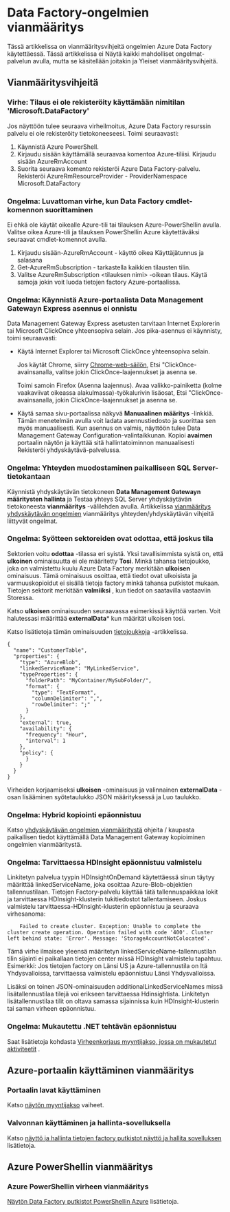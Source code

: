 <properties 
    pageTitle="Azure Data Factory-ongelmien vianmääritys" 
    description="Lue, miten käyttämällä Azure Data Factory ongelmien vianmääritystä." 
    services="data-factory" 
    documentationCenter="" 
    authors="spelluru" 
    manager="jhubbard" 
    editor="monicar"/>

<tags 
    ms.service="data-factory" 
    ms.workload="data-services" 
    ms.tgt_pltfrm="na" 
    ms.devlang="na" 
    ms.topic="article" 
    ms.date="08/31/2016" 
    ms.author="spelluru"/>

# <a name="troubleshoot-data-factory-issues"></a>Data Factory-ongelmien vianmääritys
Tässä artikkelissa on vianmääritysvihjeitä ongelmien Azure Data Factory käytettäessä. Tässä artikkelissa ei Näytä kaikki mahdolliset ongelmat-palvelun avulla, mutta se käsitellään joitakin ja Yleiset vianmääritysvihjeitä.   

## <a name="troubleshooting-tips"></a>Vianmääritysvihjeitä

### <a name="error-the-subscription-is-not-registered-to-use-namespace-microsoftdatafactory"></a>Virhe: Tilaus ei ole rekisteröity käyttämään nimitilan 'Microsoft.DataFactory'
Jos näyttöön tulee seuraava virheilmoitus, Azure Data Factory resurssin palvelu ei ole rekisteröity tietokoneeseesi. Toimi seuraavasti: 

1. Käynnistä Azure PowerShell. 
2. Kirjaudu sisään käyttämällä seuraavaa komentoa Azure-tiliisi.
        Kirjaudu sisään AzureRmAccount 
3. Suorita seuraava komento rekisteröi Azure Data Factory-palvelu.
        Rekisteröi AzureRmResourceProvider - ProviderNamespace Microsoft.DataFactory

### <a name="problem-unauthorized-error-when-running-a-data-factory-cmdlet"></a>Ongelma: Luvattoman virhe, kun Data Factory cmdlet-komennon suorittaminen
Ei ehkä ole käytät oikealle Azure-tili tai tilauksen Azure-PowerShellin avulla. Valitse oikea Azure-tili ja tilauksen PowerShellin Azure käytettäväksi seuraavat cmdlet-komennot avulla. 

1. Kirjaudu sisään-AzureRmAccount - käyttö oikea Käyttäjätunnus ja salasana
2. Get-AzureRmSubscription - tarkastella kaikkien tilausten tilin. 
3. Valitse AzureRmSubscription &lt;tilauksen nimi&gt; -oikean tilaus. Käytä samoja jokin voit luoda tietojen factory Azure-portaalissa.

### <a name="problem-fail-to-launch-data-management-gateway-express-setup-from-azure-portal"></a>Ongelma: Käynnistä Azure-portaalista Data Management Gatewayn Express asennus ei onnistu
Data Management Gateway Express asetusten tarvitaan Internet Explorerin tai Microsoft ClickOnce yhteensopiva selain. Jos pika-asennus ei käynnisty, toimi seuraavasti: 

- Käytä Internet Explorer tai Microsoft ClickOnce yhteensopiva selain.

    Jos käytät Chrome, siirry [Chrome-web-säilön](https://chrome.google.com/webstore/), Etsi "ClickOnce-avainsanalla, valitse jokin ClickOnce-laajennukset ja asenna se. 
    
    Toimi samoin Firefox (Asenna laajennus). Avaa valikko-painiketta (kolme vaakaviivat oikeassa alakulmassa)-työkalurivin lisäosat, Etsi "ClickOnce-avainsanalla, jokin ClickOnce-laajennukset ja asenna se. 

- Käytä samaa sivu-portaalissa näkyvä **Manuaalinen määritys** -linkkiä. Tämän menetelmän avulla voit ladata asennustiedosto ja suorittaa sen myös manuaalisesti. Kun asennus on valmis, näyttöön tulee Data Management Gateway Configuration-valintaikkunan. Kopioi **avaimen** portaalin näytön ja käyttää sitä hallintatoiminnon manuaalisesti Rekisteröi yhdyskäytävä-palvelussa.  

### <a name="problem-fail-to-connect-to-on-premises-sql-server"></a>Ongelma: Yhteyden muodostaminen paikalliseen SQL Server-tietokantaan 
Käynnistä yhdyskäytävän tietokoneen **Data Management Gatewayn määritysten hallinta** ja Testaa yhteys SQL Server yhdyskäytävän tietokoneesta **vianmääritys** -välilehden avulla. Artikkelissa [vianmääritys yhdyskäytävän ongelmien](data-factory-data-management-gateway.md#troubleshoot-gateway-issues) vianmääritys yhteyden/yhdyskäytävän vihjeitä liittyvät ongelmat.   
 

### <a name="problem-input-slices-are-in-waiting-state-for-ever"></a>Ongelma: Syötteen sektoreiden ovat odottaa, että joskus tila

Sektorien voitu **odottaa** -tilassa eri syistä. Yksi tavallisimmista syistä on, että **ulkoinen** ominaisuutta ei ole määritetty **Tosi**. Minkä tahansa tietojoukko, joka on valmistettu kuulu Azure Data Factory merkitään **ulkoisen** ominaisuus. Tämä ominaisuus osoittaa, että tiedot ovat ulkoisista ja varmuuskopioidut ei sisällä tietoja factory minkä tahansa putkistot mukaan. Tietojen sektorit merkitään **valmiiksi** , kun tiedot on saatavilla vastaaviin Storessa. 

Katso **ulkoisen** ominaisuuden seuraavassa esimerkissä käyttöä varten. Voit halutessasi määrittää **externalData*** kun määrität ulkoisen tosi.

Katso lisätietoja tämän ominaisuuden [tietojoukkoja](data-factory-create-datasets.md) -artikkelissa.
    
    {
      "name": "CustomerTable",
      "properties": {
        "type": "AzureBlob",
        "linkedServiceName": "MyLinkedService",
        "typeProperties": {
          "folderPath": "MyContainer/MySubFolder/",
          "format": {
            "type": "TextFormat",
            "columnDelimiter": ",",
            "rowDelimiter": ";"
          }
        },
        "external": true,
        "availability": {
          "frequency": "Hour",
          "interval": 1
        },
        "policy": {
          }
        }
      }
    }

Virheiden korjaamiseksi **ulkoisen** -ominaisuus ja valinnainen **externalData** -osan lisääminen syötetaulukko JSON määrityksessä ja Luo taulukko. 

### <a name="problem-hybrid-copy-operation-fails"></a>Ongelma: Hybrid kopiointi epäonnistuu
Katso [yhdyskäytävän ongelmien vianmääritystä](data-factory-data-management-gateway.md#troubleshoot-gateway-issues) ohjeita / kaupasta paikallisen tiedot käyttämällä Data Management Gateway kopioiminen ongelmien vianmääritystä. 

### <a name="problem-on-demand-hdinsight-provisioning-fails"></a>Ongelma: Tarvittaessa HDInsight epäonnistuu valmistelu
Linkitetyn palvelua tyypin HDInsightOnDemand käytettäessä sinun täytyy määrittää linkedServiceName, joka osoittaa Azure-Blob-objektien tallennustilaan. Tietojen Factory-palvelu käyttää tätä tallennuspaikkaa lokit ja tarvittaessa HDInsight-klusterin tukitiedostot tallentamiseen.  Joskus valmistelu tarvittaessa-HDInsight-klusterin epäonnistuu ja seuraava virhesanoma:

        Failed to create cluster. Exception: Unable to complete the cluster create operation. Operation failed with code '400'. Cluster left behind state: 'Error'. Message: 'StorageAccountNotColocated'.

Tämä virhe ilmaisee yleensä määritetyn linkedServiceName-tallennustilan tilin sijainti ei paikallaan tietojen center missä HDInsight valmistelu tapahtuu. Esimerkki: Jos tietojen factory on Länsi US ja Azure-tallennustila on Itä Yhdysvalloissa, tarvittaessa valmistelu epäonnistuu Länsi Yhdysvalloissa.

Lisäksi on toinen JSON-ominaisuuden additionalLinkedServiceNames missä lisätallennustilaa tilejä voi erikseen tarvittaessa Hdinsightista. Linkitetyn lisätallennustilaa tilit on oltava samassa sijainnissa kuin HDInsight-klusterin tai saman virheen epäonnistuu.

### <a name="problem-custom-net-activity-fails"></a>Ongelma: Mukautettu .NET tehtävän epäonnistuu
Saat lisätietoja kohdasta [Virheenkorjaus myyntijakso, jossa on mukautetut aktiviteetit](data-factory-use-custom-activities.md#debug-the-pipeline) . 

## <a name="use-azure-portal-to-troubleshoot"></a>Azure-portaalin käyttäminen vianmääritys 

### <a name="using-portal-blades"></a>Portaalin lavat käyttäminen
Katso [näytön myyntijakso](data-factory-build-your-first-pipeline-using-editor.md#monitor-pipeline) vaiheet. 

### <a name="using-monitor-and-manage-app"></a>Valvonnan käyttäminen ja hallinta-sovelluksella
Katso [näyttö ja hallinta tietojen factory putkistot näyttö ja hallita sovelluksen](data-factory-monitor-manage-app.md) lisätietoja. 

## <a name="use-azure-powershell-to-troubleshoot"></a>Azure PowerShellin vianmääritys

### <a name="use-azure-powershell-to-troubleshoot-an-error"></a>Azure PowerShellin virheen vianmääritys  
[Näytön Data Factory putkistot PowerShellin Azure](data-factory-build-your-first-pipeline-using-powershell.md#monitor-pipeline) lisätietoja. 


[adfgetstarted]: data-factory-copy-data-from-azure-blob-storage-to-sql-database.md
[use-custom-activities]: data-factory-use-custom-activities.md
[troubleshoot]: data-factory-troubleshoot.md
[developer-reference]: http://go.microsoft.com/fwlink/?LinkId=516908
[cmdlet-reference]: http://go.microsoft.com/fwlink/?LinkId=517456
[json-scripting-reference]: http://go.microsoft.com/fwlink/?LinkId=516971

[azure-portal]: https://portal.azure.com/

[image-data-factory-troubleshoot-with-error-link]: ./media/data-factory-troubleshoot/DataFactoryWithErrorLink.png

[image-data-factory-troubleshoot-datasets-with-errors-blade]: ./media/data-factory-troubleshoot/DatasetsWithErrorsBlade.png

[image-data-factory-troubleshoot-table-blade-with-problem-slices]: ./media/data-factory-troubleshoot/TableBladeWithProblemSlices.png

[image-data-factory-troubleshoot-activity-run-with-error]: ./media/data-factory-troubleshoot/ActivityRunDetailsWithError.png

[image-data-factory-troubleshoot-dataslice-blade-with-active-runs]: ./media/data-factory-troubleshoot/DataSliceBladeWithActivityRuns.png

[image-data-factory-troubleshoot-walkthrough2-with-errors-link]: ./media/data-factory-troubleshoot/Walkthrough2WithErrorsLink.png

[image-data-factory-troubleshoot-walkthrough2-datasets-with-errors]: ./media/data-factory-troubleshoot/Walkthrough2DataSetsWithErrors.png

[image-data-factory-troubleshoot-walkthrough2-table-with-problem-slices]: ./media/data-factory-troubleshoot/Walkthrough2TableProblemSlices.png

[image-data-factory-troubleshoot-walkthrough2-slice-activity-runs]: ./media/data-factory-troubleshoot/Walkthrough2DataSliceActivityRuns.png

[image-data-factory-troubleshoot-activity-run-details]: ./media/data-factory-troubleshoot/Walkthrough2ActivityRunDetails.png
 